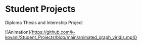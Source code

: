 # Student Projects
Diploma Thesis and Internship Project

![Animation]{https://github.com/k-kovani/Student_Projects/blob/main/animated_graph_viridis.mp4}



